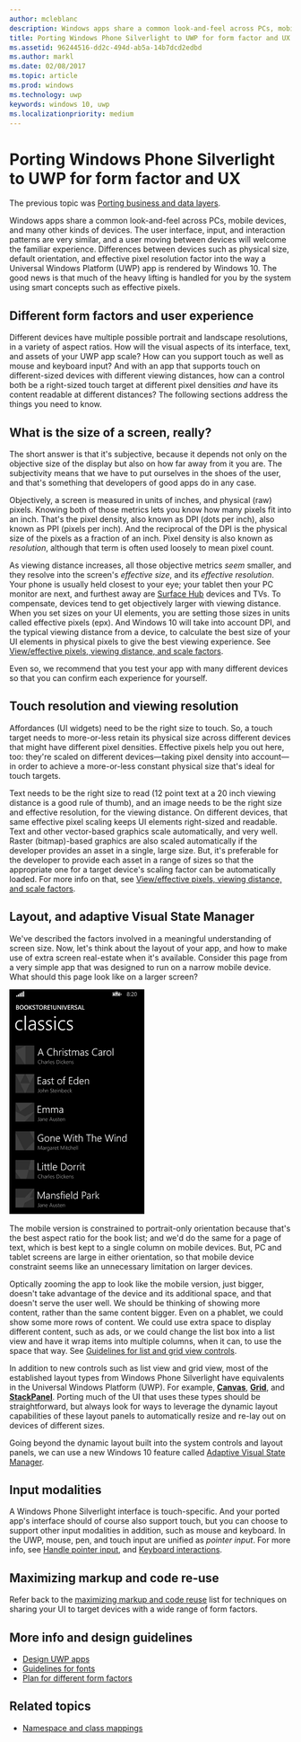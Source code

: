 ```yaml
---
author: mcleblanc
description: Windows apps share a common look-and-feel across PCs, mobile devices, and many other kinds of devices. The user interface, input, and interaction patterns are very similar, and a user moving between devices will welcome the familiar experience.
title: Porting Windows Phone Silverlight to UWP for form factor and UX
ms.assetid: 96244516-dd2c-494d-ab5a-14b7dcd2edbd
ms.author: markl
ms.date: 02/08/2017
ms.topic: article
ms.prod: windows
ms.technology: uwp
keywords: windows 10, uwp
ms.localizationpriority: medium
---
```


#  Porting Windows Phone Silverlight to UWP for form factor and UX


The previous topic was [Porting business and data layers](wpsl-to-uwp-business-and-data.md).

Windows apps share a common look-and-feel across PCs, mobile devices, and many other kinds of devices. The user interface, input, and interaction patterns are very similar, and a user moving between devices will welcome the familiar experience. Differences between devices such as physical size, default orientation, and effective pixel resolution factor into the way a Universal Windows Platform (UWP) app is rendered by Windows 10. The good news is that much of the heavy lifting is handled for you by the system using smart concepts such as effective pixels.

## Different form factors and user experience

Different devices have multiple possible portrait and landscape resolutions, in a variety of aspect ratios. How will the visual aspects of its interface, text, and assets of your UWP app scale? How can you support touch as well as mouse and keyboard input? And with an app that supports touch on different-sized devices with different viewing distances, how can a control both be a right-sized touch target at different pixel densities *and* have its content readable at different distances? The following sections address the things you need to know.

## What is the size of a screen, really?

The short answer is that it's subjective, because it depends not only on the objective size of the display but also on how far away from it you are. The subjectivity means that we have to put ourselves in the shoes of the user, and that's something that developers of good apps do in any case.

Objectively, a screen is measured in units of inches, and physical (raw) pixels. Knowing both of those metrics lets you know how many pixels fit into an inch. That's the pixel density, also known as DPI (dots per inch), also known as PPI (pixels per inch). And the reciprocal of the DPI is the physical size of the pixels as a fraction of an inch. Pixel density is also known as *resolution*, although that term is often used loosely to mean pixel count.

As viewing distance increases, all those objective metrics *seem* smaller, and they resolve into the screen's *effective size*, and its *effective resolution*. Your phone is usually held closest to your eye; your tablet then your PC monitor are next, and furthest away are [Surface Hub](http://www.microsoft.com/microsoft-surface-hub) devices and TVs. To compensate, devices tend to get objectively larger with viewing distance. When you set sizes on your UI elements, you are setting those sizes in units called effective pixels (epx). And Windows 10 will take into account DPI, and the typical viewing distance from a device, to calculate the best size of your UI elements in physical pixels to give the best viewing experience. See [View/effective pixels, viewing distance, and scale factors](wpsl-to-uwp-porting-xaml-and-ui.md).

Even so, we recommend that you test your app with many different devices so that you can confirm each experience for yourself.

## Touch resolution and viewing resolution

Affordances (UI widgets) need to be the right size to touch. So, a touch target needs to more-or-less retain its physical size across different devices that might have different pixel densities. Effective pixels help you out here, too: they're scaled on different devices—taking pixel density into account—in order to achieve a more-or-less constant physical size that's ideal for touch targets.

Text needs to be the right size to read (12 point text at a 20 inch viewing distance is a good rule of thumb), and an image needs to be the right size and effective resolution, for the viewing distance. On different devices, that same effective pixel scaling keeps UI elements right-sized and readable. Text and other vector-based graphics scale automatically, and very well. Raster (bitmap)-based graphics are also scaled automatically if the developer provides an asset in a single, large size. But, it's preferable for the developer to provide each asset in a range of sizes so that the appropriate one for a target device's scaling factor can be automatically loaded. For more info on that, see [View/effective pixels, viewing distance, and scale factors](wpsl-to-uwp-porting-xaml-and-ui.md).

## Layout, and adaptive Visual State Manager

We've described the factors involved in a meaningful understanding of screen size. Now, let's think about the layout of your app, and how to make use of extra screen real-estate when it's available. Consider this page from a very simple app that was designed to run on a narrow mobile device. What should this page look like on a larger screen?

![the ported windows phone store app](images/wpsl-to-uwp-case-studies/c01-04-uni-phone-app-ported.png)

The mobile version is constrained to portrait-only orientation because that's the best aspect ratio for the book list; and we'd do the same for a page of text, which is best kept to a single column on mobile devices. But, PC and tablet screens are large in either orientation, so that mobile device constraint seems like an unnecessary limitation on larger devices.

Optically zooming the app to look like the mobile version, just bigger, doesn't take advantage of the device and its additional space, and that doesn't serve the user well. We should be thinking of showing more content, rather than the same content bigger. Even on a phablet, we could show some more rows of content. We could use extra space to display different content, such as ads, or we could change the list box into a list view and have it wrap items into multiple columns, when it can, to use the space that way. See [Guidelines for list and grid view controls](https://msdn.microsoft.com/library/windows/apps/mt186889).

In addition to new controls such as list view and grid view, most of the established layout types from Windows Phone Silverlight have equivalents in the Universal Windows Platform (UWP). For example, [**Canvas**](https://msdn.microsoft.com/library/windows/apps/br209267), [**Grid**](https://msdn.microsoft.com/library/windows/apps/br242704), and [**StackPanel**](https://msdn.microsoft.com/library/windows/apps/br209635). Porting much of the UI that uses these types should be straightforward, but always look for ways to leverage the dynamic layout capabilities of these layout panels to automatically resize and re-lay out on devices of different sizes.

Going beyond the dynamic layout built into the system controls and layout panels, we can use a new Windows 10 feature called [Adaptive Visual State Manager](wpsl-to-uwp-porting-xaml-and-ui.md).

## Input modalities

A Windows Phone Silverlight interface is touch-specific. And your ported app's interface should of course also support touch, but you can choose to support other input modalities in addition, such as mouse and keyboard. In the UWP, mouse, pen, and touch input are unified as *pointer input*. For more info, see [Handle pointer input](https://msdn.microsoft.com/library/windows/apps/mt404610), and [Keyboard interactions](https://msdn.microsoft.com/library/windows/apps/mt185607).

## Maximizing markup and code re-use

Refer back to the [maximizing markup and code reuse](wpsl-to-uwp-porting-to-a-uwp-project.md) list for techniques on sharing your UI to target devices with a wide range of form factors.

## More info and design guidelines

-   [Design UWP apps](http://dev.windows.com/design)
-   [Guidelines for fonts](https://msdn.microsoft.com/library/windows/apps/hh700394)
-   [Plan for different form factors](https://msdn.microsoft.com/library/windows/apps/dn958435)

## Related topics

* [Namespace and class mappings](wpsl-to-uwp-namespace-and-class-mappings.md)

